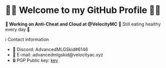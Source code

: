 <h1>👋🏼 Welcome to my GitHub Profile 👋🏼</h1>

<b>🔨 Working on Anti-Cheat and Cloud at @VelocityMC</b>
<span>🍔 Still eating healthy every day 🍟</span>

<span>ℹ️ Contact information</span>
<ul>
  <li>💬 Discord: AdvancedMLGSkid#6146</li>
  <li>📧 E-mail: advancedmlgskid@velocityac.xyz</li>
  <li>🔒 PGP Public key: <a href="https://github.com/AdvancedMLGSkid/AdvancedMLGSkid/pgp_key">key</a></li>
</ul>



<!--
**AdvancedMLGSkid/AdvancedMLGSkid** is a ✨ _special_ ✨ repository because its `README.md` (this file) appears on your GitHub profile.
### Hi there 👋
Here are some ideas to get you started:

- 🔭 I’m currently working on ...
- 🌱 I’m currently learning ...
- 👯 I’m looking to collaborate on ...
- 🤔 I’m looking for help with ...
- 💬 Ask me about ...
- 📫 How to reach me: ...
- 😄 Pronouns: ...
- ⚡ Fun fact: ...
-->
